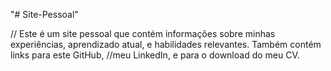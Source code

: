 "# Site-Pessoal" 

// Este é um site pessoal que contém informações sobre minhas experiências, aprendizado atual, e habilidades relevantes. Também contém links para este GitHub,
//meu LinkedIn, e para o download do meu CV.
